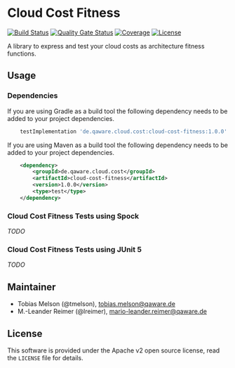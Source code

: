 # Cloud Cost Fitness

[![Build Status](https://github.com/qaware/cloud-cost-fitness/workflows/build/badge.svg?branch=main)](https://github.com/qaware/cloud-cost-fitness/actions?query=workflow%3Abuild)
[![Quality Gate Status](https://sonarcloud.io/api/project_badges/measure?project=qaware_cloud-cost-fitness&metric=alert_status)](https://sonarcloud.io/dashboard?id=qaware_cloud-cost-fitness)
[![Coverage](https://sonarcloud.io/api/project_badges/measure?project=qaware_cloud-cost-fitness&metric=coverage)](https://sonarcloud.io/dashboard?id=qaware_cloud-cost-fitness)
[![License](https://img.shields.io/badge/License-Apache%202.0-blue.svg)](https://opensource.org/licenses/Apache-2.0)

A library to express and test your cloud costs as architecture fitness functions.

## Usage

### Dependencies

If you are using Gradle as a build tool the following dependency needs to be added to your
project dependencies.
```groovy
    testImplementation 'de.qaware.cloud.cost:cloud-cost-fitness:1.0.0'
```

If you are using Maven as a build tool the following dependency needs to be added to your project dependencies.
```xml
    <dependency>
        <groupId>de.qaware.cloud.cost</groupId>
        <artifactId>cloud-cost-fitness</artifactId>
        <version>1.0.0</version>
        <type>test</type>
    </dependency>
```

### Cloud Cost Fitness Tests using Spock
_TODO_

### Cloud Cost Fitness Tests using JUnit 5
_TODO_

## Maintainer

- Tobias Melson (@tmelson), <tobias.melson@qaware.de>
- M.-Leander Reimer (@lreimer), <mario-leander.reimer@qaware.de>

## License

This software is provided under the Apache v2 open source license, read the `LICENSE` file for details.